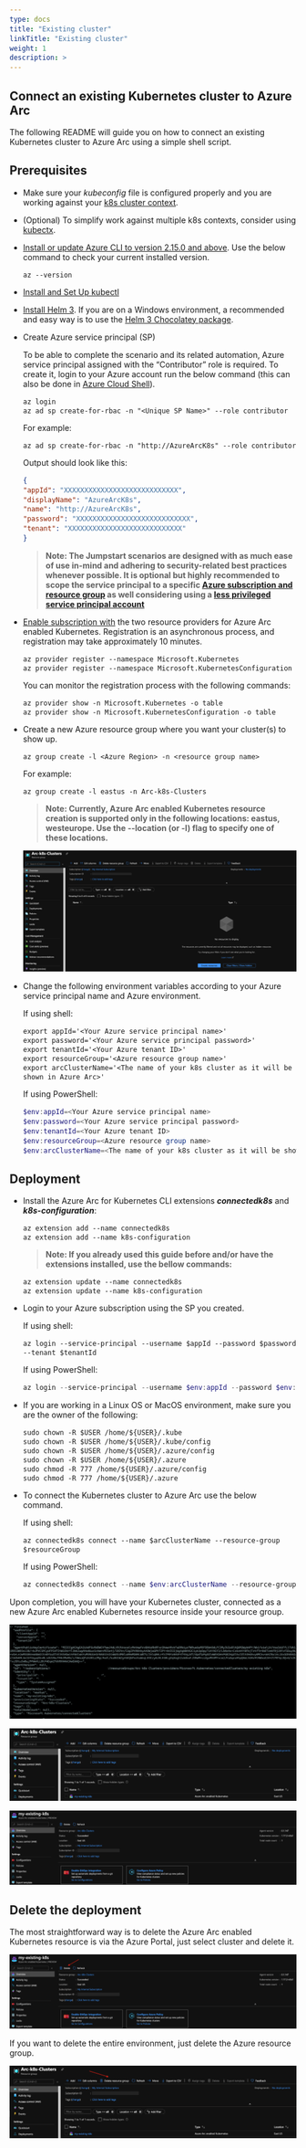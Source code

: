```yaml
---
type: docs
title: "Existing cluster"
linkTitle: "Existing cluster"
weight: 1
description: >
---
```


## Connect an existing Kubernetes cluster to Azure Arc

The following README will guide you on how to connect an existing Kubernetes cluster to Azure Arc using a simple shell script.

## Prerequisites

* Make sure your *kubeconfig* file is configured properly and you are working against your [k8s cluster context](https://kubernetes.io/docs/tasks/access-application-cluster/configure-access-multiple-clusters/).

* (Optional) To simplify work against multiple k8s contexts, consider using [kubectx](https://github.com/ahmetb/kubectx).

* [Install or update Azure CLI to version 2.15.0 and above](https://docs.microsoft.com/en-us/cli/azure/install-azure-cli?view=azure-cli-latest). Use the below command to check your current installed version.

  ```shell
  az --version
  ```

* [Install and Set Up kubectl](https://kubernetes.io/docs/tasks/tools/install-kubectl/)

* [Install Helm 3](https://helm.sh/docs/intro/install/). If you are on a Windows environment, a recommended and easy way is to use the [Helm 3 Chocolatey package](https://chocolatey.org/packages/kubernetes-helm).

* Create Azure service principal (SP)

    To be able to complete the scenario and its related automation, Azure service principal assigned with the “Contributor” role is required. To create it, login to your Azure account run the below command (this can also be done in [Azure Cloud Shell](https://shell.azure.com/)).

    ```shell
    az login
    az ad sp create-for-rbac -n "<Unique SP Name>" --role contributor
    ```

    For example:

    ```shell
    az ad sp create-for-rbac -n "http://AzureArcK8s" --role contributor
    ```

    Output should look like this:

    ```json
    {
    "appId": "XXXXXXXXXXXXXXXXXXXXXXXXXXXX",
    "displayName": "AzureArcK8s",
    "name": "http://AzureArcK8s",
    "password": "XXXXXXXXXXXXXXXXXXXXXXXXXXXX",
    "tenant": "XXXXXXXXXXXXXXXXXXXXXXXXXXXX"
    }
    ```

    > **Note: The Jumpstart scenarios are designed with as much ease of use in-mind and adhering to security-related best practices whenever possible. It is optional but highly recommended to scope the service principal to a specific [Azure subscription and resource group](https://docs.microsoft.com/en-us/cli/azure/ad/sp?view=azure-cli-latest) as well considering using a [less privileged service principal account](https://docs.microsoft.com/en-us/azure/role-based-access-control/best-practices)**

* [Enable subscription with](https://docs.microsoft.com/en-us/azure/azure-resource-manager/management/resource-providers-and-types#register-resource-provider) the two resource providers for Azure Arc enabled Kubernetes. Registration is an asynchronous process, and registration may take approximately 10 minutes.

  ```shell
  az provider register --namespace Microsoft.Kubernetes
  az provider register --namespace Microsoft.KubernetesConfiguration
  ```

  You can monitor the registration process with the following commands:

  ```shell
  az provider show -n Microsoft.Kubernetes -o table
  az provider show -n Microsoft.KubernetesConfiguration -o table
  ```

* Create a new Azure resource group where you want your cluster(s) to show up.

  ```shell
  az group create -l <Azure Region> -n <resource group name>
  ```

  For example:

  ```shell
  az group create -l eastus -n Arc-k8s-Clusters
  ```

  > **Note: Currently, Azure Arc enabled Kubernetes resource creation is supported only in the following locations: eastus, westeurope. Use the --location (or -l) flag to specify one of these locations.**

  ![Screenshot showing Azure Portal with empty resource group](./01.png)

* Change the following environment variables according to your Azure service principal name and Azure environment.

  If using shell:

  ```shell
  export appId='<Your Azure service principal name>'
  export password='<Your Azure service principal password>'
  export tenantId='<Your Azure tenant ID>'
  export resourceGroup='<Azure resource group name>'
  export arcClusterName='<The name of your k8s cluster as it will be shown in Azure Arc>'
  ```

  If using PowerShell:

  ```powershell
  $env:appId=<Your Azure service principal name>
  $env:password=<Your Azure service principal password>
  $env:tenantId=<Your Azure tenant ID>
  $env:resourceGroup=<Azure resource group name>
  $env:arcClusterName=<The name of your k8s cluster as it will be shown in Azure Arc>
  ```

## Deployment

* Install the Azure Arc for Kubernetes CLI extensions ***connectedk8s*** and ***k8s-configuration***:

  ```shell
  az extension add --name connectedk8s
  az extension add --name k8s-configuration
  ```

  > **Note: If you already used this guide before and/or have the extensions installed, use the bellow commands:**

  ```shell
  az extension update --name connectedk8s
  az extension update --name k8s-configuration
  ```

* Login to your Azure subscription using the SP you created.  

  If using shell:

  ```shell
  az login --service-principal --username $appId --password $password --tenant $tenantId
  ```

  If using PowerShell:

  ```powershell
  az login --service-principal --username $env:appId --password $env:password --tenant $env:tenantId
  ```

* If you are working in a Linux OS or MacOS environment, make sure you are the owner of the following:

  ```shell
  sudo chown -R $USER /home/${USER}/.kube
  sudo chown -R $USER /home/${USER}/.kube/config
  sudo chown -R $USER /home/${USER}/.azure/config
  sudo chown -R $USER /home/${USER}/.azure
  sudo chmod -R 777 /home/${USER}/.azure/config
  sudo chmod -R 777 /home/${USER}/.azure
  ```

* To connect the Kubernetes cluster to Azure Arc use the below command.

  If using shell:

  ```shell
  az connectedk8s connect --name $arcClusterName --resource-group $resourceGroup
  ```

  If using PowerShell:

  ```powershell
  az connectedk8s connect --name $env:arcClusterName --resource-group $env:resourceGroup
  ```

Upon completion, you will have your Kubernetes cluster, connected as a new Azure Arc enabled Kubernetes resource inside your resource group.

![Screenshot showing Azure ARM template deployment](./02.png)

![Screenshot showing Azure Portal with Azure Arc enabled Kubernetes resource](./03.png)

![Screenshot showing Azure Portal with Azure Arc enabled Kubernetes resource](./04.png)

## Delete the deployment

The most straightforward way is to delete the Azure Arc enabled Kubernetes resource is via the Azure Portal, just select cluster and delete it.

![Screenshot showing how to delete resources in Azure Portal](./05.png)

If you want to delete the entire environment, just delete the Azure resource group.

![Screenshot showing how to delete resource groups in Azure Portal](./06.png)
